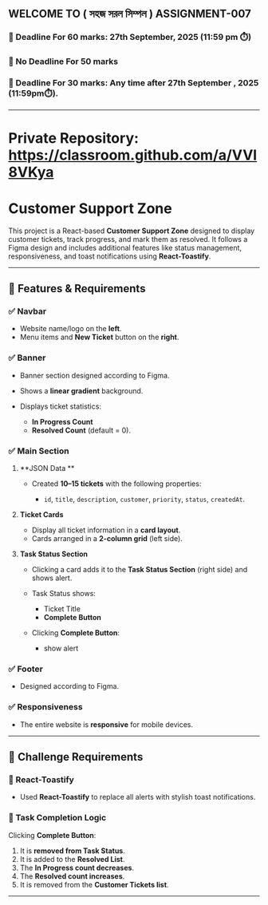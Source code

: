 
## WELCOME TO ( সহজ সরল সিম্পল ) ASSIGNMENT-007

### 📅 Deadline For 60 marks: 27th September, 2025 (11:59 pm ⏱️)

### 📅 No Deadline For 50 marks 

### 📅 Deadline For 30 marks: Any time after 27th September , 2025 (11:59pm⏱️).

---

# Private Repository: https://classroom.github.com/a/VVl8VKya

# Customer Support Zone

This project is a React-based **Customer Support Zone** designed to display customer tickets, track progress, and mark them as resolved. It follows a Figma design and includes additional features like status management, responsiveness, and toast notifications using **React-Toastify**.

---

## 📌 Features & Requirements 

### ✅ Navbar 

* Website name/logo on the **left**.
* Menu items and **New Ticket** button on the **right**.

### ✅ Banner

* Banner section designed according to Figma.
* Shows a **linear gradient** background.
* Displays ticket statistics:

  * **In Progress Count**
  * **Resolved Count** (default = 0).

### ✅ Main Section

1. **JSON Data **

   * Created **10–15 tickets** with the following properties:

     * `id`, `title`, `description`, `customer`, `priority`, `status`, `createdAt`.

2. **Ticket Cards**

   * Display all ticket information in a **card layout**.
   * Cards arranged in a **2-column grid** (left side).

3. **Task Status Section**

   * Clicking a card adds it to the **Task Status Section** (right side) and shows alert.
   * Task Status shows:

     * Ticket Title
     * **Complete Button**
   * Clicking **Complete Button**:

     * show alert
     


### ✅ Footer 

* Designed according to Figma.

### ✅ Responsiveness 

* The entire website is **responsive** for mobile devices.

---

## 📌 Challenge Requirements 

### 🔔 React-Toastify 

* Used **React-Toastify** to replace all alerts with stylish toast notifications.

### 📝 Task Completion Logic 

Clicking **Complete Button**:

1. It is **removed from Task Status**. 
2. It is added to the **Resolved List**. 
3. The **In Progress count decreases**. 
4. The **Resolved count increases**. 
5. It is removed from the **Customer Tickets list**. 


---


